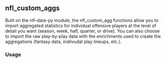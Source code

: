 ## nfl_custom_aggs

Built on the nfl-data-py module, the nfl_custom_agg functions allow you to import aggregated statistics for individual offensive players at the level of detail you want (season, week, half, quarter, or drive). You can also choose to import the raw play-by-play data with the enrichments used to create the aggregations (fantasy data, indiivudal play lineups, etc.).

### Usage




